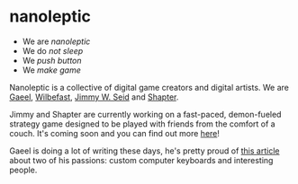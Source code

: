 # nanoleptic   

* We are *nanoleptic*
* We do *not sleep*
* We *push button*
* We *make game*

Nanoleptic is a collective of digital game creators and digital artists. We are [Gaeel](gaeel), [Wilbefast](wilbefast), [Jimmy W. Seid](jimmy) and [Shapter](shapter).   

Jimmy and Shapter are currently working on a fast-paced, demon-fueled strategy game designed to be played with friends from the comfort of a couch. It's coming soon and you can find out more [here](http://soulharvestgame.com/)!   

Gaeel is doing a lot of writing these days, he's pretty proud of [this article](https://medium.com/@_Gaeel_/what-keyboards-taught-me-about-people-d3f1badd161b) about two of his passions: custom computer keyboards and interesting people.
